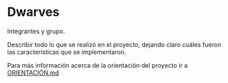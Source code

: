 # Dwarves

Integrantes y grupo.

Describir todo lo que se realizó en el proyecto, dejando claro cuáles fueron las características que se implementaron.

Para más información acerca de la orientación del proyecto ir a [ORIENTACIÓN.md](ORIENTACIÓN.md)
